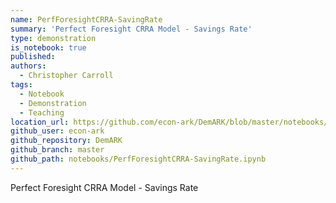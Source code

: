 ```yaml
---
name: PerfForesightCRRA-SavingRate
summary: 'Perfect Foresight CRRA Model - Savings Rate'
type: demonstration
is_notebook: true
published:
authors:
  - Christopher Carroll
tags:
  - Notebook
  - Demonstration
  - Teaching
location_url: https://github.com/econ-ark/DemARK/blob/master/notebooks/PerfForesightCRRA-SavingRate.ipynb
github_user: econ-ark
github_repository: DemARK
github_branch: master
github_path: notebooks/PerfForesightCRRA-SavingRate.ipynb
---
```


Perfect Foresight CRRA Model - Savings Rate
